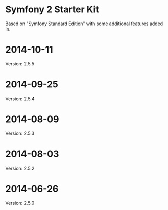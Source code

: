 Symfony 2 Starter Kit
========================

Based on "Symfony Standard Edition" with some additional features added in.

2014-10-11
=====
Version: 2.5.5

2014-09-25
=====
Version: 2.5.4

2014-08-09
=====
Version: 2.5.3

2014-08-03
=====
Version: 2.5.2

2014-06-26
=====
Version: 2.5.0

